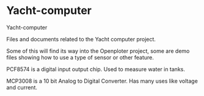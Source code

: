 # Yacht-computer
Yacht-computer

Files and documents related to the Yacht computer project. 

Some of this will find its way into the Openploter project, some are demo files showing how to use a 
type of sensor or other feature.

PCF8574 is a digital input output chip. Used to measure water in tanks.

MCP3008 is a 10 bit Analog to Digital Converter. Has many uses like voltage and current.

